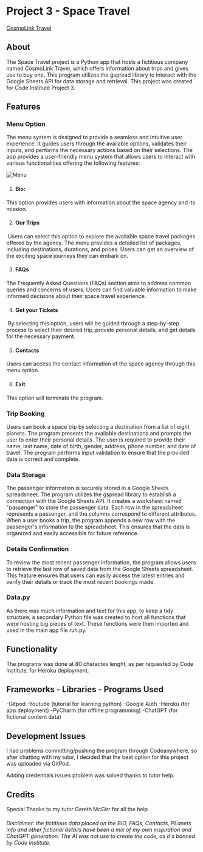 # Project 3 - Space Travel



[CosmoLink Travel](https://space-travel01-358659227732.herokuapp.com/)



## About




The Space Travel project is a Python app that hosts a fictitious company named CosmoLink Travel, which offers information about trips and gives use to buy one.
This program utilizes the gspread library to interact with the Google Sheets API for data storage and retrieval.
This project was created for Code Institute Project 3.


## Features


### Menu Option

The menu system is designed to provide a seamless and intuitive user experience. It guides users through the available options, validates their inputs, and performs the necessary actions based on their selections.
The app provides a user-friendly menu system that allows users to interact with various functionalities offering the following features:

![Menu](/workspace/project3-space-travel/readme_images/main_menu.jpg)

1. #### Bio: 
This option provides users with information about the space agency and its mission. 

2. #### Our Trips
 Users can select this option to explore the available space travel packages offered by the agency. The menu provides a detailed list of packages, including destinations, durations, and prices. Users can get an overview of the exciting space journeys they can embark on.

3. #### FAQs
The Frequently Asked Questions (FAQs) section aims to address common queries and concerns of users. Users can find valuable information to make informed decisions about their space travel experience.

4. #### Get your Tickets
 By selecting this option, users will be guided through a step-by-step process to select their desired trip, provide personal details, and get details for the necessary payment.

5. #### Contacts
Users can access the contact information of the space agency through this menu option.

6. #### Exit
This option will terminate the program.



### Trip Booking



Users can book a space trip by selecting a destination from a list of eight planets. The program presents the available destinations and prompts the user to enter their personal details. The user is required to provide their name, last name, date of birth, gender, address, phone number, and date of travel. The program performs input validation to ensure that the provided data is correct and complete.



### Data Storage



The passenger information is securely stored in a Google Sheets spreadsheet. The program utilizes the gspread library to establish a connection with the Google Sheets API. It creates a worksheet named "passenger" to store the passenger data. Each row in the spreadsheet represents a passenger, and the columns correspond to different attributes. When a user books a trip, the program appends a new row with the passenger's information to the spreadsheet. This ensures that the data is organized and easily accessible for future reference.



### Details Confirmation



To review the most recent passenger information, the program allows users to retrieve the last row of saved data from the Google Sheets spreadsheet. This feature ensures that users can easily access the latest entries and verify their details or track the most recent bookings made.

### Data.py

As there was much information and text for this app, to keep a tidy structure, a secondary Python file was created to host all functions that were hosting big pieces of text.
These functions were then imported and used in the main app file run.py.



## Functionality

The programs was done at 80 charactes lenght, as per requested by Code Institute, for Heroku deployment.


## Frameworks - Libraries - Programs Used

-Gitpod
-Youtube (tutorial for learning python)
-Google Auth
-Heroku (for app deployment)
-PyCharm (for offline programming)
-ChatGPT (for fictional content data)



## Development Issues

I had problems committing/pushing the program through Codeanywhere, so after chatting with my tutor, I decided that the best option for this project was uploaded via GitPod.

Adding credentials issues problem was solved thanks to tutor help.


## Credits

Special Thanks to my tutor Gareth McGirr for all the help


###### Disclaimer: the fictitious data placed on the BIO, FAQs, Contacts, PLanets info and other fictional details have been a mix of my own inspiration and ChatGPT generation. The AI was not use to create the code, as it's banned by Code Institute.